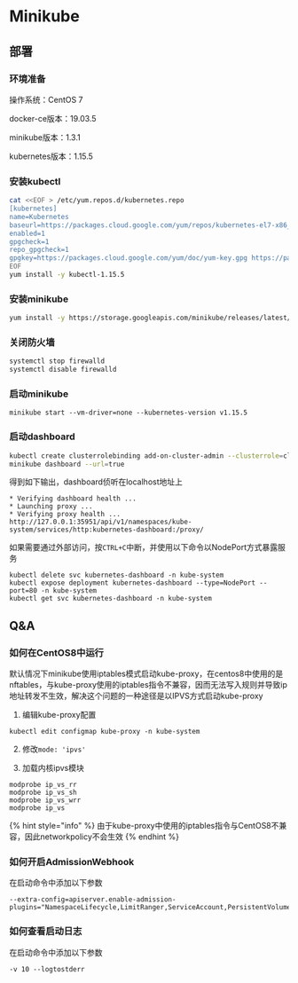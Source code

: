 # Minikube

## 部署

### 环境准备

操作系统：CentOS 7

docker-ce版本：19.03.5

minikube版本：1.3.1

kubernetes版本：1.15.5

### 安装kubectl

```bash
cat <<EOF > /etc/yum.repos.d/kubernetes.repo
[kubernetes]
name=Kubernetes
baseurl=https://packages.cloud.google.com/yum/repos/kubernetes-el7-x86_64
enabled=1
gpgcheck=1
repo_gpgcheck=1
gpgkey=https://packages.cloud.google.com/yum/doc/yum-key.gpg https://packages.cloud.google.com/yum/doc/rpm-package-key.gpg
EOF
yum install -y kubectl-1.15.5
```

### 安装minikube

```bash
yum install -y https://storage.googleapis.com/minikube/releases/latest/minikube-1.3.1.rpm
```

### 关闭防火墙

```bash
systemctl stop firewalld
systemctl disable firewalld
```

### 启动minikube

```text
minikube start --vm-driver=none --kubernetes-version v1.15.5
```

### 启动dashboard

```bash
kubectl create clusterrolebinding add-on-cluster-admin --clusterrole=cluster-admin --serviceaccount=kube-system:default
minikube dashboard --url=true
```

得到如下输出，dashboard侦听在localhost地址上

```text
* Verifying dashboard health ...
* Launching proxy ...
* Verifying proxy health ...
http://127.0.0.1:35951/api/v1/namespaces/kube-system/services/http:kubernetes-dashboard:/proxy/
```

如果需要通过外部访问，按`CTRL+C`中断，并使用以下命令以NodePort方式暴露服务

```text
kubectl delete svc kubernetes-dashboard -n kube-system
kubectl expose deployment kubernetes-dashboard --type=NodePort --port=80 -n kube-system
kubectl get svc kubernetes-dashboard -n kube-system
```

## Q&A

### 如何在CentOS8中运行

默认情况下minikube使用iptables模式启动kube-proxy，在centos8中使用的是nftables，与kube-proxy使用的iptables指令不兼容，因而无法写入规则并导致ip地址转发不生效，解决这个问题的一种途径是以IPVS方式启动kube-proxy

1. 编辑kube-proxy配置

`kubectl edit configmap kube-proxy -n kube-system`

2. 修改`mode: 'ipvs'`

3. 加载内核ipvs模块

```text
modprobe ip_vs_rr
modprobe ip_vs_sh
modprobe ip_vs_wrr
modprobe ip_vs
```

{% hint style="info" %}
由于kube-proxy中使用的iptables指令与CentOS8不兼容，因此networkpolicy不会生效
{% endhint %}

### 如何开启AdmissionWebhook

在启动命令中添加以下参数

```text
--extra-config=apiserver.enable-admission-plugins="NamespaceLifecycle,LimitRanger,ServiceAccount,PersistentVolumeLabel,DefaultStorageClass,DefaultTolerationSeconds,MutatingAdmissionWebhook,ValidatingAdmissionWebhook,ResourceQuota"
```

### 如何查看启动日志

在启动命令中添加以下参数

```text
-v 10 --logtostderr
```

